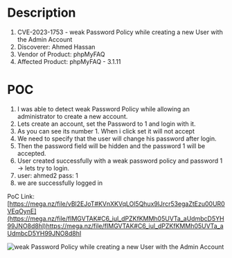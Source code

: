 # Description

1. CVE-2023-1753 - weak Password Policy while creating a new User with the Admin Account
1. Discoverer: Ahmed Hassan
1. Vendor of Product: phpMyFAQ
1. Affected Product: phpMyFAQ - 3.1.11

# POC
1. I was able to detect weak Password Policy while allowing an administrator to create a new account.
2. Lets create an account, set the Password to 1 and login with it.
3. As you can see its number 1. When i click set it will not accept
4. We need to specify that the user will change his password after login.
5. Then the password field will be hidden and the password 1 will be accepted.
6. User created successfully with a weak password policy and password 1 -> lets try to login.
7. user: ahmed2 pass: 1
8. we are successfully logged in

PoC Link: [https://mega.nz/file/vBl2EJoT#KVnXKVqLOl5Qhux9lJrcr53egaZtEzu00UR0VEqOynE](https://mega.nz/file/fIMGVTAK#C6_iul_dPZKfKMMh05UVTa_aUdmbcD5YH99JNO8d8hI)https://mega.nz/file/fIMGVTAK#C6_iul_dPZKfKMMh05UVTa_aUdmbcD5YH99JNO8d8hI


![weak Password Policy while creating a new User with the Admin Account](https://github.com/ahmedvienna/Vulnerabilities/assets/80028768/3de77a04-c787-43b9-955c-0545338b7003)
